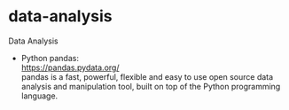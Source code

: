 # data-analysis
Data Analysis

* Python pandas:  
https://pandas.pydata.org/  
pandas is a fast, powerful, flexible and easy to use open source data analysis and manipulation tool,
built on top of the Python programming language.

